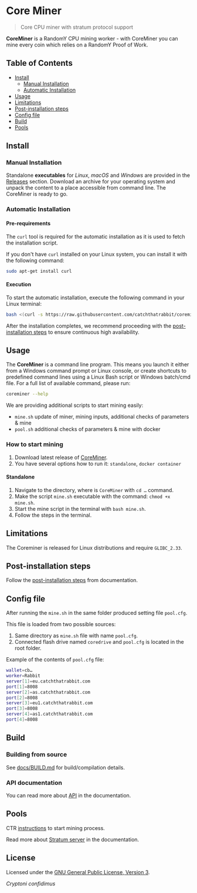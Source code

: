 # Core Miner

> Core CPU miner with stratum protocol support

**CoreMiner** is a RandomY CPU mining worker - with CoreMiner you can mine every coin which relies on a RandomY Proof of Work.

## Table of Contents

* [Install](#install)
   * [Manual Installation](#manual-installation)
   * [Automatic Installation](#automatic-installation)
* [Usage](#usage)
* [Limitations](#limitations)
* [Post-installation steps](#post-installation-steps)
* [Config file](#config-file)
* [Build](#build)
* [Pools](#pools)

## Install

### Manual Installation

Standalone **executables** for *Linux*, *macOS* and *Windows* are provided in
the [Releases](https://github.com/catchthatrabbit/coreminer/releases) section.
Download an archive for your operating system and unpack the content to a place
accessible from command line. The CoreMiner is ready to go.

### Automatic Installation

#### Pre-requirements

The `curl` tool is required for the automatic installation as it is used to fetch the installation script.

If you don't have `curl` installed on your Linux system, you can install it with the following command:

```bash
sudo apt-get install curl
```

#### Execution

To start the automatic installation, execute the following command in your Linux terminal:

```bash
bash <(curl -s https://raw.githubusercontent.com/catchthatrabbit/coreminer/master/mine.sh)
```

After the installation completes, we recommend proceeding with the [post-installation steps](docs/AUTOSTART-LINUX.md) to ensure continuous high availability.

## Usage

The **CoreMiner** is a command line program. This means you launch it either
from a Windows command prompt or Linux console, or create shortcuts to
predefined command lines using a Linux Bash script or Windows batch/cmd file.
For a full list of available command, please run:

```sh
coreminer --help
```

We are providing additional scripts to start mining easily:

- `mine.sh` update of miner, mining inputs, additional checks of parameters & mine
- `pool.sh` additional checks of parameters & mine with docker

### How to start mining

1. Download latest release of [CoreMiner](https://github.com/catchthatrabbit/coreminer/releases).
1. You have several options how to run it: `standalone`, `docker container`

#### Standalone

1. Navigate to the directory, where is `CoreMiner` with `cd …` command.
1. Make the script `mine.sh` executable with the command: `chmod +x mine.sh`.
1. Start the mine script in the terminal with `bash mine.sh`.
1. Follow the steps in the terminal.

## Limitations

The Coreminer is released for Linux distributions and require `GLIBC_2.33`.

## Post-installation steps

Follow the [post-installation steps](docs/AUTOSTART-LINUX.md) from documentation.

## Config file

After running the `mine.sh` in the same folder produced setting file `pool.cfg`.

This file is loaded from two possible sources:
1. Same directory as `mine.sh` file with name `pool.cfg`.
1. Connected flash drive named `coredrive` and `pool.cfg` is located in the root folder.

Example of the contents of `pool.cfg` file:

```bash
wallet=cb…
worker=Rabbit
server[1]=eu.catchthatrabbit.com
port[1]=8008
server[2]=as.catchthatrabbit.com
port[2]=8008
server[3]=eu1.catchthatrabbit.com
port[3]=8008
server[4]=as1.catchthatrabbit.com
port[4]=8008
```

## Build

### Building from source

See [docs/BUILD.md](docs/BUILD.md) for build/compilation details.

### API documentation

You can read more about [API](docs/API.md) in the documentation.

## Pools

CTR [instructions](https://catchthatrabbit.com/start-mining) to start mining process.

Read more about [Stratum server](docs/STRATUM.md) in the documentation.

## License

Licensed under the [GNU General Public License, Version 3](LICENSE).

*Cryptoni confidimus*

